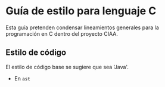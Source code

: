 # Guía de estilo para lenguaje C
Esta guía pretenden condensar lineamientos generales para la programación en C dentro del proyecto CIAA.
## Estilo de código
El estilo de código base se sugiere que sea 'Java'.
 - En `ast`
<!--stackedit_data:
eyJoaXN0b3J5IjpbLTEyNTc1NzU1MjBdfQ==
-->